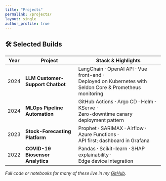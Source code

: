 ```yaml
---
title: "Projects"
permalink: /projects/
layout: single
author_profile: true
---
```


## 🛠 Selected Builds

| Year | Project | Stack & Highlights |
|------|---------|--------------------|
| 2024 | **LLM Customer-Support Chatbot** | LangChain · OpenAI API · Vue front-end · <br>Deployed on Kubernetes with Seldon Core & Prometheus monitoring |
| 2024 | **MLOps Pipeline Automation** | GitHub Actions · Argo CD · Helm · KServe · <br>Zero-downtime canary deployment pattern |
| 2023 | **Stock-Forecasting Platform** | Prophet · SARIMAX · Airflow · Azure Functions · <br>API first; dashboard in Grafana |
| 2022 | **COVID-19 Biosensor Analytics** | Pandas · Scikit-learn · SHAP explainability · <br>Edge device integration |

*Full code or notebooks for many of these live in my [GitHub](https://github.com/matthiaskozubal?tab=repositories).*
